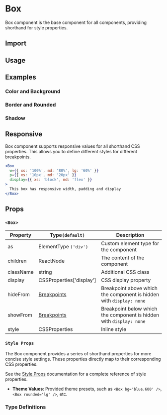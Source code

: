 # Box

Box component is the base component for all components, providing shorthand for style properties.

## Import

<!--{include:<import-guide>}-->

## Usage

<!--{include:`usage.md`}-->

## Examples

### Color and Background

<!--{include:`background.md`}-->

### Border and Rounded

<!--{include:`border.md`}-->

### Shadow

<!--{include:`shadow.md`}-->

## Responsive

Box component supports responsive values for all shorthand CSS properties. This allows you to define different styles for different breakpoints.

```jsx
<Box
  w={{ xs: '100%', md: '80%', lg: '60%' }}
  p={{ xs: '10px', md: '20px' }}
  display={{ xs: 'block', md: 'flex' }}
>
  This box has responsive width, padding and display
</Box>
```

<!--{include:<example-responsive>}-->

## Props

### `<Box>`

| Property  | Type`(default)`            | Description                                                         |
| --------- | -------------------------- | ------------------------------------------------------------------- |
| as        | ElementType `('div')`      | Custom element type for the component                               |
| children  | ReactNode                  | The content of the component                                        |
| className | string                     | Additional CSS class                                                |
| display   | CSSProperties['display']   | CSS display property                                                |
| hideFrom  | [Breakpoints][breakpoints] | Breakpoint above which the component is hidden with `display: none` |
| showFrom  | [Breakpoints][breakpoints] | Breakpoint below which the component is hidden with `display: none` |
| style     | CSSProperties              | Inline style                                                        |

### `Style Props`

The Box component provides a series of shorthand properties for more concise style settings. These properties directly map to their corresponding CSS properties.

See the [Style Props](/guide/style-props) documentation for a complete reference of style properties.

- **Theme Values**: Provided theme presets, such as `<Box bg='blue.600' />`, `<Box rounded='lg' />`, etc.

### Type Definitions

<!--{include:(_common/types/breakpoints.md)}-->

[breakpoints]: #code-ts-breakpoints-code

